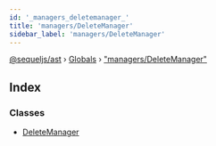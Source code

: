 ```yaml
---
id: '_managers_deletemanager_'
title: 'managers/DeleteManager'
sidebar_label: 'managers/DeleteManager'
---
```


[@sequeljs/ast](../index.md) › [Globals](../globals.md) ›
["managers/DeleteManager"](_managers_deletemanager_.md)

## Index

### Classes

- [DeleteManager](../classes/_managers_deletemanager_.deletemanager.md)
